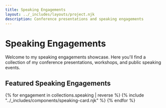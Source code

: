 ```yaml
---
title: Speaking Engagements
layout: ../_includes/layouts/project.njk
description: Conference presentations and speaking engagements
---
```


# Speaking Engagements

Welcome to my speaking engagements showcase. Here you'll find a collection of my conference presentations, workshops, and public speaking events.

## Featured Speaking Engagements

<div class="speaking-grid">
  {% for engagement in collections.speaking | reverse %}
    {% include "../_includes/components/speaking-card.njk" %}
  {% endfor %}
</div>